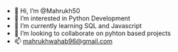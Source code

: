 - 👋 Hi, I’m @Mahrukh50
- 👀 I’m interested in Python Development
- 🌱 I’m currently learning SQL and Javascript
- 💞️ I’m looking to collaborate on pyhton based projects
- 📫 mahrukhwahab96@gmail.com

<!---
Mahrukh50/Mahrukh50 is a ✨ special ✨ repository because its `README.md` (this file) appears on your GitHub profile.
You can click the Preview link to take a look at your changes.
--->
